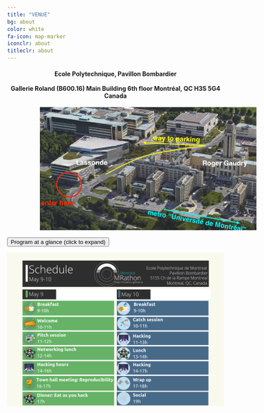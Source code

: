 ```yaml
---
title: "VENUE"
bg: about
color: white
fa-icon: map-marker
iconclr: about
titleclr: about
---
```



<center><h4>Ecole Polytechnique, Pavillon Bombardier
<br><br>
Gallerie Roland (B600.16)
Main Building 6th floor
Montréal, QC H3S 5G4
Canada</h4></center>

<img src="/img/venue.png" class="center" style="padding-left:15%">

<button class="accordion" onclick="collapsable()">Program at a glance (click to expand)</button>

<div class="panel">
  <center><img src="/img/schedule.png"></center>
</div>


